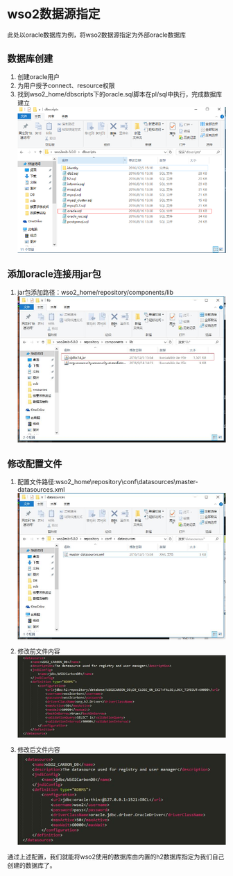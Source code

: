 # wso2数据源指定
此处以oracle数据库为例，将wso2数据源指定为外部oracle数据库
## 数据库创建
1. 创建oracle用户
2. 为用户授予connect、resource权限
3. 找到wso2_home/dbscripts下的oracle.sql脚本在pl/sql中执行，完成数据库建立
![](./resources/建库脚本路径.jpg)

## 添加oracle连接用jar包
1. jar包添加路径：wso2_home/repository/components/lib
![](./resources/jar包存放路径.jpg)

## 修改配置文件
1. 配置文件路径:wso2_home\repository\conf\datasources\master-datasources.xml
![](./resources/数据库配置文件.jpg)

2. 修改前文件内容
![](./resources/修改前文件.jpg)

3. 修改后文件内容
![](./resources/修改后文件.jpg) 

通过上述配置，我们就能将wso2使用的数据库由内置的h2数据库指定为我们自己创建的数据库了。

